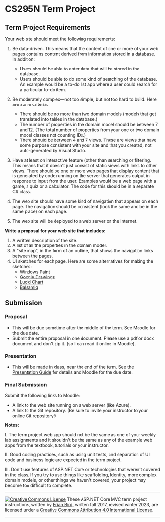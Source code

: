 <h1>CS295N Term Project</h1>

## Term Project Requirements
Your web site should meet the following requirements:
1. Be data-driven. This means that the content of one or more of your web pages contains content derived from information stored in a database. In addition:
    -   Users should be able to enter data that will be stored in the database.
    -   Users should be able to do some kind of searching of the database. An example would be a to-do list app where a user could search for a particular to-do item.

2. Be moderately complex&mdash;not too simple, but not too hard to build. Here are some criteria:
    -   There should be no more than two domain models (models that get translated into tables in the database.)
    -   The number of properties in the domain model should be between 7 and 12.
        (The total number of properties from your one or two domain model classes not counting IDs.)
    -   There should be between 4 and 7 views. These are views that have some purpose consistent with your site and that you created, not auto-generated by Visual Studio.

3. Have at least on interactive feature (other than searching or filtering. This means that it doesn't just consist of static views with links to other views. There should be one or more web pages that display content that is generated by code running on the server that generates output in response to input from the user. Examples would be a web page with a game, a quiz or a calculator. The code for this should be in a separate C# class.

4. The web site should have some kind of navigation that appears on each page. The navigation should be consistent (look the same and be in the same place) on each page.

5. The web site will be deployed to a web server on the internet.

     

**Write a proposal for your web site that includes:**

1.  A written description of the site.
2.  A list of all the properties in the domain model.
3.  A "site map", in the form of an outline, that shows the navigation links between the pages.
4.  UI sketches for each page. Here are some alternatives for making the sketches:
    - Windows Paint 
    - [Google Drawings](https://docs.google.com/drawings) 
    - [Lucid Chart](https://www.lucidchart.com) 
    - [Balsamiq](https://balsamiq.com)



## Submission

### Proposal
- This will be due sometime after the middle of the term. See Moodle for the due date.
- Submit the entire proposal in one document. Please use a pdf or docx document and don't zip it. (so I can read it online in Moodle).

### Presentation

- This will be made in class, near the end of the term. See the [Presentation Guide](CS295N-TermProjectPresentationGuide.html) for details and Moodle for the due date.

### Final Submission

Submit the following links to Moodle:

- A link to the web site running on a web server (like Azure).
- A link to the Git repository.
  (Be sure to invite your instructor to your online Git repository!)



**Notes:**

I.  The term project web app should not be the same as one of your weekly lab assignments and it shouldn't be the same as any of the example web apps from the textbook, tutorials or your instructor. 

II. Good coding practices, such as using unit tests, and separation of UI code and business logic are expected in the term project.

III. Don't use features of ASP.NET Core or technologies that weren't covered in the class. If you try to use things like scaffolding, Identity, more complex domain models, or other things we haven't covered, your project may become too difficult to complete.

 

------

[![Creative Commons License](https://i.creativecommons.org/l/by/4.0/88x31.png)](http://creativecommons.org/licenses/by/4.0/) These ASP.NET Core MVC term project instructions, written by [Brian Bird](https://profbird.dev), written fall 2017, revised winter 2023, are licensed under a [Creative Commons Attribution 4.0 International License](http://creativecommons.org/licenses/by/4.0/). 

------

 